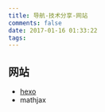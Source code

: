 ```yaml
---
title: 导航-技术分享-网站
comments: false
date: 2017-01-16 01:33:22
tags:
---
```


<i class="icon-globe"></i> 网站
----------
- [hexo](/tags/hexo/)
- mathjax


